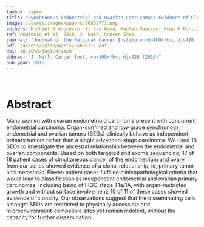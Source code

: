 ```yaml
---
layout: paper
title: "Synchronous Endometrial and Ovarian Carcinomas: Evidence of Clonality."
image: /assets/images/papers/26832771.png
authors: Michael S Anglesio, Yi Kan Wang, Madlen Maassen, Hugo M Horlings, Ali Bashashati, Janine Senz, Robertson Mackenzie, Diljot S Grewal, Hector Li-Chang, Anthony N Karnezis, Brandon S Sheffield, Melissa K McConechy, Friedrich Kommoss, Florin A Taran, Annette Staebler, Sohrab P Shah, Diethelm Wallwiener, Sara Brucker, C Blake Gilks, Stefan Kommoss, David G Huntsman
ref: Anglesio et al. 2016. J. Natl. Cancer Inst..
journal: "Journal of the National Cancer Institute <b>108</b>, djv428 (2016)"
pdf: /assets/pdfs/papers/26832771.pdf
doi: 10.1093/jnci/djv428
abbrev: "J. Natl. Cancer Inst. <b>108</b>, djv428 (2016)"
pub_year: 2016
---
```


<br />
<div data-badge-popover="right" data-badge-type="donut" data-pmid="26832771" data-hide-no-mentions="true" class="altmetric-embed"></div>

# Abstract

Many women with ovarian endometrioid carcinoma present with concurrent endometrial carcinoma. Organ-confined and low-grade synchronous endometrial and ovarian tumors (SEOs) clinically behave as independent primary tumors rather than a single advanced-stage carcinoma. We used 18 SEOs to investigate the ancestral relationship between the endometrial and ovarian components. Based on both targeted and exome sequencing, 17 of 18 patient cases of simultaneous cancer of the endometrium and ovary from our series showed evidence of a clonal relationship, ie, primary tumor and metastasis. Eleven patient cases fulfilled clinicopathological criteria that would lead to classification as independent endometrial and ovarian primary carcinomas, including being of FIGO stage T1a/1A, with organ-restricted growth and without surface involvement; 10 of 11 of these cases showed evidence of clonality. Our observations suggest that the disseminating cells amongst SEOs are restricted to physically accessible and microenvironment-compatible sites yet remain indolent, without the capacity for further dissemination.

